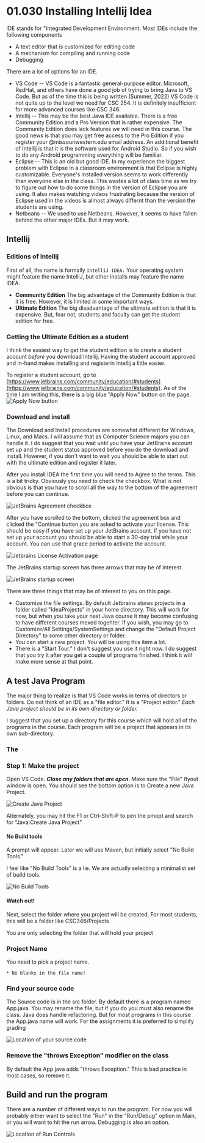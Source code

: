 # 01.030 Installing Intellij Idea

IDE stands for "Integrated Development Environment.  Most IDEs include the following components

* A text editor that is customized for editing code
* A mechanism for compiling and running code
* Debugging

There are a lot of options for an IDE.

* VS Code -- VS Code is a fantastic general-purpose editor.  Microsoft, RedHat, and others have done a good job of trying to bring Java to VS Code.  But as of the time this is being written (Summer, 2022) VS Code is not quite up to the level we need for CSC 254.  It is definitely insufficient for more advanced courses like CSC 346.
* Intellij -- This may be the best Java IDE available.  There is a free Community Edition and a Pro Version that is rather expensive.  The Community Edition does lack features we will need in this course.  The good news is that you may get free access to the Pro Edition if you register your @missouriwestern.edu email address.  An additional benefit of Intellij is that it is the software used for Android Studio.  So if you wish to do any Android programming everything will be familiar.
* Eclipse -- This is an old but good IDE. In my experience the biggest problem with Eclipse in a classroom environment is that Eclipse is highly customizable.  Everyone's installed version seems to work differently than everyone else in the class. This wastes a lot of class time as we try to figure out how to do some things in the version of Eclipse you are using.  It also makes watching videos frustrating because the version of Eclipse used in the videos is almost always differnt than the version the students are using.
* Netbeans -- We used to use Netbeans.  However, it seems to have fallen behind the other major IDEs.  But it may work.

## Intellij

### Editions of Intellij

First of all, the name is formally `IntelliJ IDEA.` Your operating system might feature the name IntelliJ, but other installs may feature the name IDEA.  

* **Community Edition** The big advantage of the Community Edition is that it is free.  However, it is limited in some important ways.
* **Ultimate Edition** The big disadvantage of the ultimate edition is that it is expensive.  But, fear not, students and faculty can get the student edition for free.  

### Getting the Ultimate Edition as a student

I think the easiest way to get the student edition is to create a student account *before* you download Intellij.  Having the student account approved and in-hand makes installing and registerin Intellij a little easier.

To register a student account, go to [https://www.jetbrains.com/community/education/#students](https://www.jetbrains.com/community/education/#students).  As of the time I am writing this, there is a big blue "Apply Now" button on the page. ![Apply Now button](images/applyNow.png)

### Download and install

The Download and Install procedures are somewhat different for Windows, Linux, and Macs.  I will assume that as Computer Science majors you can handle it.  I do suggest that you wait until you have your JetBrains account set up and the student status approved before you do the download and install.  However, if you don't want to wait you should be able to start out with the ultimate edition and register it later.

After you install IDEA the first time you will need to Agree to the terms.  This is a bit tricky.  Obviously you need to check the checkbox.  What is not obvious is that you have to scroll all the way to the bottom of the agreement before you can continue.

![JetBrains Agreement checkbox](images/jetbrainsAgree.png)

After you have scrolled to the bottom, clicked the agreement box and clicked the "Continue button you are asked to activate your license.  This should be easy if you have set up your JetBrains account.  If you have not set up your account you should be able to start a 30-day trial while your account.  You can use that grace period to activate the account.

![Jetbrains License Activation page](images/jetBrainsLicense.png)

The JetBrains startup screen has three arrows that may be of interest.

![JetBrains startup screen](images/jetbrainsStart.png)

There are three things that may be of interest to you on this page.  

* Customize the file settings.  By default Jetbrains stores projects in a folder called "IdeaProjects" in your home directory.  This will work for now, but when you take your next Java course it may become confusing to have different courses mexed togehter.  If you wish, you may go to Customize/All Settings/SystemSettings and change the "Default Project Directory" to some other directory or folder.
* You can start a new project.  You will be using this item a lot.
* There is a "Start Tour."  I don't suggest you use it  right now.  I do suggest that you try it after you get a couple of programs finished.  I think it will make more sense at that point.



## A test Java Program

The major thing to realize is that VS Code works in terms of directors or folders.  Do not think of an IDE as a "file editor."  It is a "Project editor."  *Each Java project should be in its own directory or folder.*

I suggest that you set up a directory for this course which will hold all of the programs in the course.  Each program will be a project that appears in its own sub-directory.

### The 

### Step 1:  Make the project

Open VS Code.  ***Close any folders that are open***.  Make sure the "File" flyout window is open.  You should see the bottom option is to Create a new Java Project.  

![Create Java Project](images/createJavaProject.png)

Alternately, you may hit the F1 or Ctrl-Shift-P to pen the pmopt and search for "Java:Create Java Project"

#### No Build tools

A prompt will appear.  Later we will use Maven, but initially select "No Build Tools."

I feel like "No Build Tools" is a lie.  We are actually selecting a minimalist set of build tools.

![No Build Tools](images/selectBuildTools.png)

#### Watch out!  

Next, select the folder where you project will be created.  For most students, this will be a folder like CSC346/Projects

You are only selecting the folder that will hold your project

### Project Name

You need to pick a project name.  
  
    * No blanks in the file name!

### Find your source code

The Source code is in the src folder.  By default there is a program named App.java.  You may rename the file, but if you do you must also rename the class.  Java does handle refactoring.  But for most programs in this course the App.java name will work.  For the assignments it is preferred to simplify grading

![Location of your source code](images/srcApp.png)

### Remove the "throws Exception" modifier on the class

By default the App.java adds "throws Exception."  This is bad practice in most cases, so remove it.

##  Build and run the program

There are a number of different ways to run the program.  For now you will probably either want to select the "Run" in the "Run/Debug" option in Main, or you will want to hit the run arrow.  Debugging is also an option.

![Location of Run Controls](images/run.png)